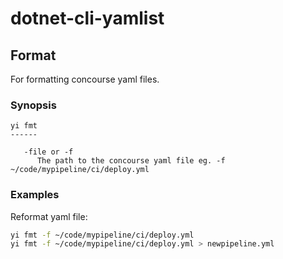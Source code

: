 # dotnet-cli-yamlist

## Format

For formatting concourse yaml files.

### Synopsis

```
yi fmt
------

   -file or -f
      The path to the concourse yaml file eg. -f ~/code/mypipeline/ci/deploy.yml
``` 

### Examples

Reformat yaml file:

```bash
yi fmt -f ~/code/mypipeline/ci/deploy.yml
yi fmt -f ~/code/mypipeline/ci/deploy.yml > newpipeline.yml
```
